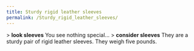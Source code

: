 ```yaml
---
title: Sturdy rigid leather sleeves
permalink: /Sturdy_rigid_leather_sleeves/
---
```


\> **look sleeves**
You see nothing special...
\> **consider sleeves**
They are a sturdy pair of rigid leather sleeves.
They weigh five pounds.